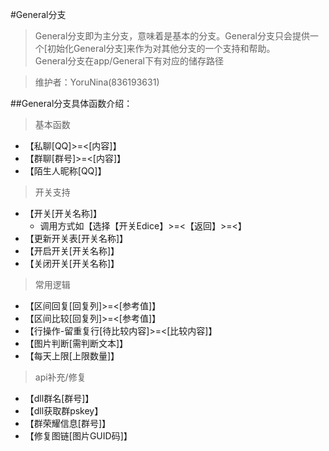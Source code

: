 #General分支

>General分支即为主分支，意味着是基本的分支。General分支只会提供一个[初始化General分支]来作为对其他分支的一个支持和帮助。  
General分支在app/General下有对应的储存路径

>维护者：YoruNina(836193631)

##General分支具体函数介绍：
>基本函数

* 【私聊[QQ]>=<[内容]】
* 【群聊[群号]>=<[内容]】
* 【陌生人昵称[QQ]】

>开关支持

* 【开关[开关名称]】
    * 调用方式如【选择【开关Edice】>=<【返回】>=<】
* 【更新开关表[开关名称]】
* 【开启开关[开关名称]】
* 【关闭开关[开关名称]】

>常用逻辑

* 【区间回复[回复列]>=<[参考值]】
* 【区间比较[回复列]>=<[参考值]】
* 【行操作-留重复行[待比较内容]>=<[比较内容]】
* 【图片判断[需判断文本]】
* 【每天上限[上限数量]】

>api补充/修复

* 【dll群名[群号]】
* 【dll获取群pskey】
* 【群荣耀信息[群号]】
* 【修复图链[图片GUID码]】
